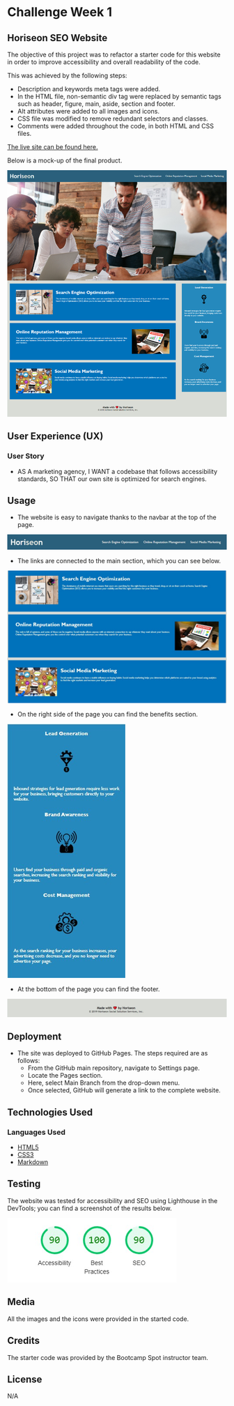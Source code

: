 # Challenge Week 1

## Horiseon SEO Website

The objective of this project was to refactor a starter code for this website in order to improve accessibility and overall readability of the code.

This was achieved by the following steps:

* Description and keywords meta tags were added.
* In the HTML file, non-semantic div tag were replaced by semantic tags such as header, figure, main, aside, section and footer.
* Alt attributes were added to all images and icons.
* CSS file was modified to remove redundant selectors and classes.
* Comments were added throughout the code, in both HTML and CSS files.

[The live site can be found here.](https://totes7.github.io/challenge-week-one/)

Below is a mock-up of the final product.

![Site Mockup](assets/readme_docs/final-website.png)

## User Experience (UX)

### User Story

* AS A marketing agency, I WANT a codebase that follows accessibility standards, SO THAT our own site is optimized for search engines.

## Usage

* The website is easy to navigate thanks to the navbar at the top of the page.

![Navbar](assets/readme_docs/screenshot-1.jpg)

* The links are connected to the main section, which you can see below.

![Main Section](assets/readme_docs/screenshot-2.jpg)

* On the right side of the page you can find the benefits section.

![Side Section](assets/readme_docs/screenshot-3.jpg)

* At the bottom of the page you can find the footer.

![Footer](assets/readme_docs/screenshot-4.jpg)

## Deployment

* The site was deployed to GitHub Pages. The steps required are as follows:
    * From the GitHub main repository, navigate to Settings page.
    * Locate the Pages section.
    * Here, select Main Branch from the drop-down menu.
    * Once selected, GitHub will generate a link to the complete website.

## Technologies Used

### Languages Used

* [HTML5](https://en.wikipedia.org/wiki/HTML5)
* [CSS3](https://en.wikipedia.org/wiki/CSS)
* [Markdown](https://en.wikipedia.org/wiki/Markdown)

## Testing

The website was tested for accessibility and SEO using Lighthouse in the DevTools; you can find a screenshot of the results below.

![Lighthouse](assets/readme_docs/screenshot-5.jpg)

## Media

All the images and the icons were provided in the started code.

## Credits

The starter code was provided by the Bootcamp Spot instructor team.

## License

N/A